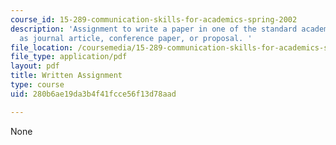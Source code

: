 ```yaml
---
course_id: 15-289-communication-skills-for-academics-spring-2002
description: 'Assignment to write a paper in one of the standard academic genres such
  as journal article, conference paper, or proposal. '
file_location: /coursemedia/15-289-communication-skills-for-academics-spring-2002/280b6ae19da3b4f41fcce56f13d78aad_writtenassn_2002.pdf
file_type: application/pdf
layout: pdf
title: Written Assignment
type: course
uid: 280b6ae19da3b4f41fcce56f13d78aad

---
```

None